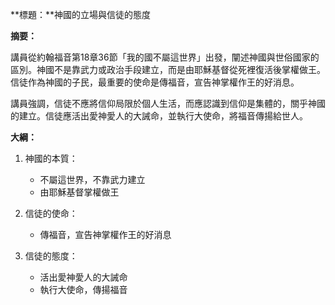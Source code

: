 **標題：**神國的立場與信徒的態度

**摘要：**

講員從約翰福音第18章36節「我的國不屬這世界」出發，闡述神國與世俗國家的區別。神國不是靠武力或政治手段建立，而是由耶穌基督從死裡復活後掌權做王。信徒作為神國的子民，最重要的使命是傳福音，宣告神掌權作王的好消息。

講員強調，信徒不應將信仰局限於個人生活，而應認識到信仰是集體的，關乎神國的建立。信徒應活出愛神愛人的大誡命，並執行大使命，將福音傳揚給世人。

**大綱：**

1. 神國的本質：
    - 不屬這世界，不靠武力建立
    - 由耶穌基督掌權做王

2. 信徒的使命：
    - 傳福音，宣告神掌權作王的好消息

3. 信徒的態度：
    - 活出愛神愛人的大誡命
    - 執行大使命，傳揚福音